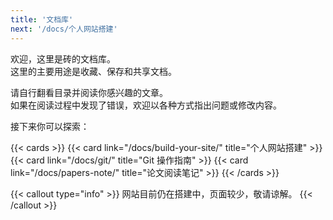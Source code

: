 ```yaml
---
title: '文档库'
next: '/docs/个人网站搭建'
---
```


欢迎，这里是砖的文档库。  
这里的主要用途是收藏、保存和共享文档。  

请自行翻看目录并阅读你感兴趣的文章。  
如果在阅读过程中发现了错误，欢迎以各种方式指出问题或修改内容。  

接下来你可以探索：

{{< cards >}}
  {{< card link="/docs/build-your-site/" title="个人网站搭建" >}}
  {{< card link="/docs/git/" title="Git 操作指南" >}}
  {{< card link="/docs/papers-note/" title="论文阅读笔记" >}}
{{< /cards >}}

{{< callout type="info" >}}
网站目前仍在搭建中，页面较少，敬请谅解。
{{< /callout >}}